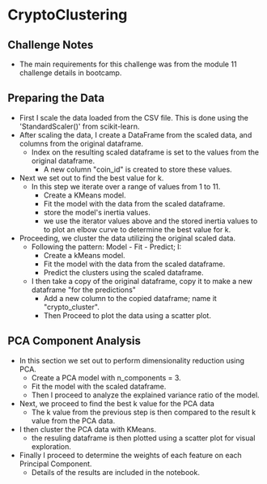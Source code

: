 # CryptoClustering
## Challenge Notes
* The main requirements for this challenge was from the module 11 challenge details in bootcamp.

## Preparing the Data
* First I scale the data loaded from the CSV file. This is done using the 'StandardScaler()' from scikit-learn.
* After scaling the data, I create a DataFrame from the scaled data, and columns from the original dataframe.
    * Index on the resulting scaled dataframe is set to the values from the original dataframe.
        - A new column "coin_id" is created to store these values.
* Next we set out to find the best value for k.
    * In this step we iterate over a range of values from 1 to 11.
        - Create a KMeans model.
        - Fit the model with the data from the scaled dataframe.
        - store the model's inertia values.
        - we use the iterator values above and the stored inertia values to to plot an elbow curve to determine the best value for k.
* Proceeding, we cluster the data utilizing the original scaled data.
    * Following the pattern: Model - Fit - Predict; I:
        - Create a kMeans model.
        - Fit the model with the data from the scaled dataframe.
        - Predict the clusters using the scaled dataframe.
    * I then take a copy of the original dataframe, copy it to make a new dataframe "for the predictions"
        - Add a new column to the copied dataframe; name it "crypto_cluster".
        - Then Proceed to plot the data using a scatter plot.

## PCA Component Analysis
* In this section we set out to perform dimensionality reduction using PCA.
    * Create a PCA model with n_components = 3.
    * Fit the model with the scaled dataframe.
    * Then I proceed to analyze the explained variance ratio of the model.
* Next, we proceed to find the best k value for the PCA data
    - The k value from the previous step is then compared to the result k value from the PCA data.
* I then cluster the PCA data with KMeans.
    - the resuling dataframe is then plotted using a scatter plot for visual exploration.
* Finally I proceed to determine the weights of each feature on each Principal Component.
    - Details of the results are included in the notebook.
